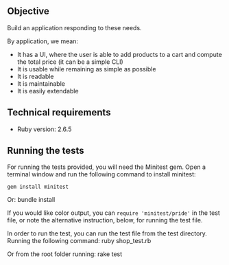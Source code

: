 ## Objective

Build an application responding to these needs. 

By application, we mean:
- It has a UI, where the user is able to add products to a cart and compute the total price (it can be a simple CLI)
- It is usable while remaining as simple as possible
- It is readable
- It is maintainable
- It is easily extendable

## Technical requirements

* Ruby version: 2.6.5

## Running the tests

For running the tests provided, you will need the Minitest gem. Open a
terminal window and run the following command to install minitest:

    gem install minitest
Or:
    bundle install

If you would like color output, you can `require 'minitest/pride'` in
the test file, or note the alternative instruction, below, for running
the test file.

In order to run the test, you can run the test file from the test directory. Running the following command:
    ruby shop_test.rb

Or from the root folder running:
    rake test
